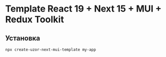 # Template React 19 + Next 15 + MUI + Redux Toolkit

## Установка

```sh
npx create-uzor-next-mui-template my-app
```
